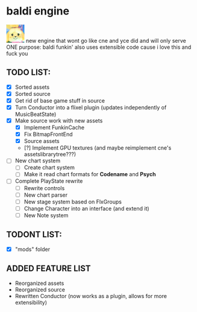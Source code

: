 # baldi engine

![isabelle](art/picture.png)
new engine that wont go like cne and yce did and will only serve ONE purpose: baldi funkin' also uses extensible code cause i love this and fuck you

## TODO LIST:

- [x] Sorted assets
- [x] Sorted source
- [x] Get rid of base game stuff in source
- [x] Turn Conductor into a flixel plugin (updates independently of MusicBeatState)
- [x] Make source work with new assets
    - [x] Implement FunkinCache
    - [x] Fix BitmapFrontEnd
    - [x] Source assets
    - [?] Implement GPU textures (and maybe reimplement cne's assetslibrarytree???)
- [ ] New chart system
    - [ ] Create chart system
    - [ ] Make it read chart formats for **Codename** and **Psych**
- [ ] Complete PlayState rewrite
    - [ ] Rewrite controls
    - [ ] New chart parser
    - [ ] New stage system based on FlxGroups
    - [ ] Change Character into an interface (and extend it)
    - [ ] New Note system

## TODONT LIST:

- [x] "mods" folder

## ADDED FEATURE LIST

- Reorganized assets
- Reorganized source
- Rewritten Conductor (now works as a plugin, allows for more extensibility)
